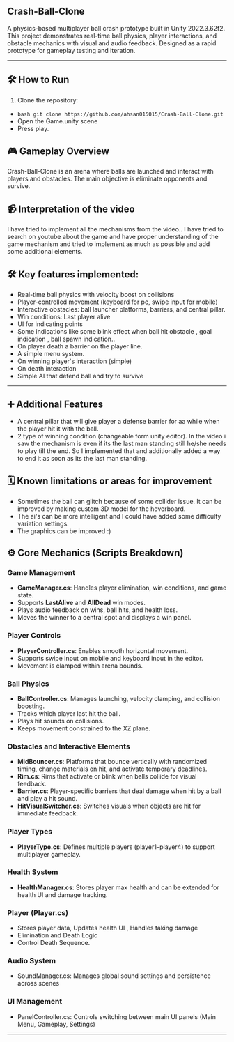 ## Crash-Ball-Clone

A physics-based multiplayer ball crash prototype built in Unity 2022.3.62f2.  
This project demonstrates real-time ball physics, player interactions, and obstacle mechanics with visual and audio feedback. Designed as a rapid prototype for gameplay testing and iteration.

---

## 🛠️ How to Run

1. Clone the repository:  

- ```bash git clone https://github.com/ahsan015015/Crash-Ball-Clone.git ```
- Open the Game.unity scene
- Press play.

## 🎮 Gameplay Overview

Crash-Ball-Clone is an arena where balls are launched and interact with players and obstacles. The main objective is eliminate opponents and survive.

## 📹 Interpretation of the video

I have tried to implement all the mechanisms from the video.. I have tried to search on youtube about the game and have proper understanding of the game mechanism and tried to implement as much as possible and add some additional elements.

## 🛠️ Key features implemented:  
- Real-time ball physics with velocity boost on collisions  
- Player-controlled movement (keyboard for pc, swipe input for mobile)  
- Interactive obstacles: ball launcher platforms, barriers, and central pillar.
- Win conditions: Last player alive
- UI for indicating points
- Some indications like some blink effect when ball hit obstacle , goal indication , ball spawn indication..
- On player death a barrier on the player line.
- A simple menu system.
- On winning player's interaction (simple)
- On death interaction
- Simple AI that defend ball and try to survive

---

## ➕ Additional Features
- A central pillar that will give player a defense barrier for aa while when the player hit it with the ball.
- 2 type of winning condition (changeable form unity editor). In the video i saw the mechanism is even if its the last man standing still he/she needs to play till the end. So I implemented that and additionally added a way to end it as soon as its the last man standing.

## 🗓️ Known limitations or areas for improvement
- Sometimes the ball can glitch because of some collider issue. It can be improved by making custom 3D model for the hoverboard.
- The ai's can be more intelligent and I could have added some difficulty variation settings.
- The graphics can be improved :)

## ⚙️ Core Mechanics (Scripts Breakdown)

### Game Management
- **GameManager.cs**: Handles player elimination, win conditions, and game state.  
- Supports **LastAlive** and **AllDead** win modes.  
- Plays audio feedback on wins, ball hits, and health loss.  
- Moves the winner to a central spot and displays a win panel.  

### Player Controls
- **PlayerController.cs**: Enables smooth horizontal movement.  
- Supports swipe input on mobile and keyboard input in the editor.  
- Movement is clamped within arena bounds.  

### Ball Physics
- **BallController.cs**: Manages launching, velocity clamping, and collision boosting.  
- Tracks which player last hit the ball.  
- Plays hit sounds on collisions.  
- Keeps movement constrained to the XZ plane.  

### Obstacles and Interactive Elements
- **MidBouncer.cs**: Platforms that bounce vertically with randomized timing, change materials on hit, and activate temporary deadlines.  
- **Rim.cs**: Rims that activate or blink when balls collide for visual feedback.  
- **Barrier.cs**: Player-specific barriers that deal damage when hit by a ball and play a hit sound.  
- **HitVisualSwitcher.cs**: Switches visuals when objects are hit for immediate feedback.  

### Player Types
- **PlayerType.cs**: Defines multiple players (player1–player4) to support multiplayer gameplay.  

### Health System
- **HealthManager.cs**: Stores player max health and can be extended for health UI and damage tracking.

### Player (Player.cs)
- Stores player data, Updates health UI , Handles taking damage
- Elimination and Death Logic
- Control Death Sequence.

### Audio System
- SoundManager.cs: Manages global sound settings and persistence across scenes

### UI Management
- PanelController.cs: Controls switching between main UI panels (Main Menu, Gameplay, Settings)

---
